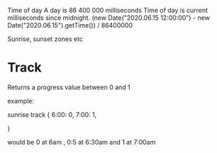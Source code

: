 Time of day
A day is 86 400 000 milliseconds
Time of day is current milliseconds since midnight.
(new Date("2020.06.15 12:00:00") - new Date("2020.06.15").getTime()) / 86400000

Sunrise, sunset zones etc

# Track

Returns a progress value between 0 and 1

example:

sunrise track
{
6:00: 0,
7:00: 1,

}

would be 0 at 6am , 0:5 at 6:30am and 1 at 7:00am
